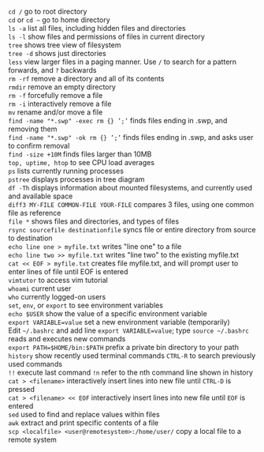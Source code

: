 `cd /` go to root directory  
`cd` or `cd ~` go to home directory  
`ls -a` list all files, including hidden files and directories  
`ls -l` show files and permissions of files in current directory  
`tree` shows tree view of filesystem  
`tree -d` shows just directories  
`less` view larger files in a paging manner. Use `/` to search for a pattern forwards, and `?` backwards  
`rm -rf` remove a directory and all of its contents  
`rmdir` remove an empty directory  
`rm -f` forcefully remove a file  
`rm -i` interactively remove a file  
`mv` rename and/or move a file  
`find -name "*.swp" -exec rm {} ’;’` finds files ending in .swp, and removing them  
`find -name "*.swp" -ok rm {} ’;’` finds files ending in .swp, and asks user to confirm removal  
`find -size +10M` finds files larger than 10MB  
`top, uptime, htop` to see CPU load averages  
`ps` lists currently running processes  
`pstree` displays processes in tree diagram  
`df -Th` displays information about mounted filesystems, and currently used and available space  
`diff3 MY-FILE COMMON-FILE YOUR-FILE` compares 3 files, using one common file as reference  
`file *` shows files and directories, and types of files  
`rsync sourcefile destinationfile` syncs file or entire directory from source to destination   
`echo line one > myfile.txt` writes "line one" to a file  
`echo line two >> myfile.txt` writes "line two" to the existing myfile.txt  
`cat << EOF > myfile.txt` creates file myfile.txt, and will prompt user to enter lines of file until EOF is entered  
`vimtutor` to access vim tutorial  
`whoami` current user  
`who` currently logged-on users  
`set`, `env`, or `export` to see environment variables  
`echo $USER` show the value of a specific environment variable  
`export VARIABLE=value` set a new environment variable (temporarily)  
Edit `~/.bashrc` and add line `export VARIABLE=value`; type `source ~/.bashrc` reads and executes new commands  
`export PATH=$HOME/bin:$PATH` prefix a private bin directory to your path  
`history` show recently used terminal commands 
    `CTRL-R` to search previously used commands  
    `!!` execute last command
    `!n` refer to the nth command line shown in history  
`cat > <filename>` interactively insert lines into new file until `CTRL-D` is pressed  
`cat > <filename> << EOF` interactively insert lines into new file until `EOF` is entered  
`sed` used to find and replace values within files  
`awk` extract and print specific contents of a file  
`scp <localfile> <user@remotesystem>:/home/user/`  copy a local file to a remote system
